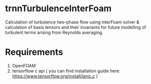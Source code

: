 # trnnTurbulenceInterFoam
Calculation of turbulence two-phase flow using interFoam solver & calculation of basis tensors and their invariants for future modelling of turbulent terms arising from Reynolds averaging.

# Requirements
1. OpenFOAM
2. tensorflow c api
( you can find installation guide here: https://www.tensorflow.org/install/lang_c )
